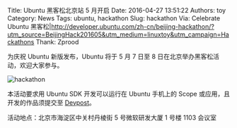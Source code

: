 Title: Ubuntu 黑客松北京站 5 月开启
Date: 2016-04-27 13:51:22
Authors: toy
Category: News
Tags: ubuntu, hackathon
Slug: hackathon
Via: Celebrate Ubuntu 黑客松|http://developer.ubuntu.com/zh-cn/beijing-hackathon/?utm_source=BeijingHack201605&utm_medium=linuxtoy&utm_campaign=Hackathons
Thank: Zprood

为庆祝 Ubuntu 新版发布，Ubuntu 将于 5 月 7 日至 8 日在北京举办黑客松活动，欢迎大家参与。

<!-- PELICAN_END_SUMMARY -->

![hackathon]({filename}/images/hackathon.jpg)

本活动要求用 Ubuntu SDK 开发可以运行在 Ubuntu 手机上的 Scope 或应用，且开发的作品须提交至 [Devpost][d]。

活动地点：北京市海淀区中关村丹棱街 5 号微软研发大厦 1 号楼 1103 会议室

[d]: http://beijing-hackathon.devpost.com/

